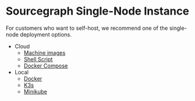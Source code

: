 # Sourcegraph Single-Node Instance

For customers who want to self-host, we recommend one of the single-node deployment options.

- Cloud
  - [Machine images](../machine-images/index.md)
  - [Shell Script](../single-node/script.md)
  - [Docker Compose](../docker-compose/index.md)
- Local
  - [Docker](../docker-single-container/index.md)
  - [K3s](../single-node/k3s.md)
  - [Minikube](../single-node/minikube.md) 
